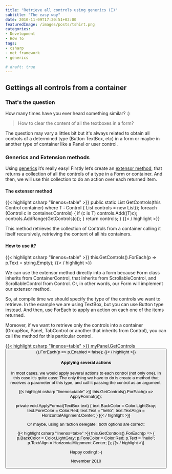 ```yaml
---
title: "Retrieve all controls using generics (I)"
subtitle: "The easy way"
date: 2010-11-09T17:20:51+02:00
featuredImage: /images/posts/tshirt.png
categories:
- Development
- How To
tags:
- csharp
- net framework
- generics

# draft: true
---
```


## Gettings all controls from a container

### That's the question

How many times have you ever heard something similar? :)

> How to clear the content of all the textboxes in a form?

The question may vary a littles bit but it's always related to obtain all controls of a determined type (Button TextBox, etc) in a form or maybe in another type of container like a Panel or user control.

### Generics and Extension methods

Using [generics](https://docs.microsoft.com/en-us/dotnet/csharp/programming-guide/generics/) it’s really easy! Firstly let’s create an [extensor method](https://docs.microsoft.com/en-us/dotnet/csharp/programming-guide/classes-and-structs/extension-methods), that returns a collection of all the controls of a type in a Form or container. And then, we will use this collection to do an action over each returned item.

#### The extensor method

{{< highlight csharp "linenos=table" >}}
public static List<T> GetControls<T>(this Control container) where T : Control
{
    List<T> controls = new List<T>();
    foreach (Control c in container.Controls)
    {
        if (c is T)
            controls.Add((T)c);
        controls.AddRange(GetControls<T>(c));
    }
    return controls;
}
{{< / highlight >}}

This method retrieves the collection of Controls from a container calling it itself recursively, retrieving the content of all his containers.

#### How to use it?

{{< highlight csharp "linenos=table" >}}
this.GetControls<TextBox>().ForEach(p => p.Text = string.Empty);
{{< / highlight >}}

We can  use the extensor method directly into a form because Form class inherits from ContainerControl, that inherits from ScrollableControl, and ScrollableControl from Control. Or, in other words, our Form will implement our extensor method. 

So, at compile time we should specify the type of the controls we want to retrieve. In the example we are using TextBox, but you can use Button type instead. And then, use ForEach to apply an action on each one of the items returned.

Moreover, if we want to retrieve only the controls into a container (GroupBox, Panel, TabControl or another that inherits from Control), you can call the method for this particular control.

{{< highlight csharp "linenos=table" >}}
myPanel.GetControls<Button>().ForEach(p => p.Enabled = false);
{{< / highlight >}}

#### Applying several actions

In most cases, we would apply several actions to each control (not only one). In this case it’s quite easy: The only thing we have to do is create a method that receives a parameter of this type, and call it passing the control as an argument:

{{< highlight csharp "linenos=table" >}}
this.GetControls<TextBox>().ForEach(p => ApplyFormat(p));

private void ApplyFormat(TextBox text)
{
    text.BackColor = Color.LightGray;
    text.ForeColor = Color.Red;
    text.Text = "hello";
    text.TextAlign = HorizontalAlignment.Center;
}
{{< / highlight >}}

Or maybe, using an ‘action delegate’, both options are correct:

{{< highlight csharp "linenos=table" >}}
this.GetControls<TextBox>().ForEach(p => 
{ 
    p.BackColor = Color.LightGray; 
    p.ForeColor = Color.Red; 
    p.Text = "hello"; 
    p.TextAlign = HorizontalAlignment.Center; 
});
{{< / highlight >}}

Happy coding! :-)

November 2010